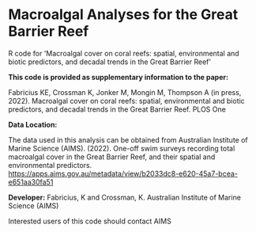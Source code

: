 Macroalgal Analyses for the Great Barrier Reef
============================
R code for 'Macroalgal cover on coral reefs: spatial, environmental and biotic predictors, and decadal trends in the Great Barrier Reef' 

**This code is provided as supplementary information to the paper:**

Fabricius KE, Crossman K, Jonker M, Mongin M, Thompson A (in press, 2022). Macroalgal cover on coral reefs: spatial, environmental and biotic predictors, and decadal trends in the Great Barrier Reef. PLOS One

**Data Location:**

 The data used in this analysis can be obtained from 
Australian Institute of Marine Science (AIMS). (2022). One-off swim surveys recording total macroalgal cover in the Great Barrier Reef, and their spatial and environmental predictors. https://apps.aims.gov.au/metadata/view/b2033dc8-e620-45a7-bcea-e651aa30fa51 


**Developer:**
Fabricius, K and Crossman, K. 
Australian Institute of Marine Science (AIMS)

Interested users of this code should contact AIMS 
